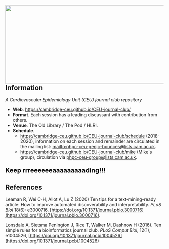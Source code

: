 <a href="https://phdcomics.com/comics/archive_print.php?comicid=963"><img src="http://phdcomics.com/comics/archive/phd011108s.gif" width="560" height="250" align="right"></a>

## Information

*A Cardiovascular Epidemiology Unit (CEU) journal club repository*

* **Web**. <https://cambridge-ceu.github.io/CEU-journal-club/>
* **Format**. Each session has a leading discussant with contribution from others.
* **Venue**. The Old Library / The Pod / HLRI.
* **Schedule**.
    - <https://cambridge-ceu.github.io/CEU-journal-club/schedule> (2018-2020), information on each session and remainder are circulated in the mailing list: <mailto:phpc-ceu-genjc-bounces@lists.cam.ac.uk>.
    - <https://cambridge-ceu.github.io/CEU-journal-club/mike> (Mike's group), circulation via [phpc-ceu-group@lists.cam.ac.uk](mailto:phpc-ceu-group@lists.cam.ac.uk).

<p align="left", style="color:black;font-size:20px"><b>Keep rrreeeeeeaaaaaaaaading!!!</b></p>

## References

Leaman R, Wei C-H, Allot A, Lu Z (2020) Ten tips for a text-mining-ready article: How to improve automated discoverability and interpretability. *PLoS Biol* 18(6): e3000716. [https://doi.org/10.1371/journal.pbio.3000716](https://doi.org/10.1371/journal.pbio.3000716).

Lonsdale A, Sietsma Penington J, Rice T, Walker M, Dashnow H (2016). Ten simple rules for a bioinformatics journal club. *PLoS Comput Biol*, 12(1), e1004526, [https://doi.org/10.1371/journal.pcbi.1004526](https://doi.org/10.1371/journal.pcbi.1004526)
